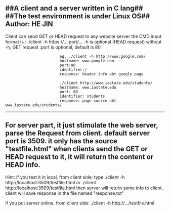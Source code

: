##A client and a server written in C lang##
##The test environment is under Linux OS##
Author: HE JIN
------------------------------------------------------------------------
Client can send GET or HEAD request to any website server
the CMD input format is :  ./client -h https://...:port/...
                            -h is optional (HEAD request)
                            without -h, GET request
                            :port is optional, default is 80

                            eg. ./client -h http://www.google.com/
                            hostname: www.google.com
                            port:80
                            identifier:/
                            response: Header info abt google page

                            ./client http://www.iastate.edu/students/
                            hostname: www.iastate.edu
                            port: 80
                            identifier: students
                            response: page source abt www.iastate.edu/students/
------------------------------------------------------------------------
For server part, it just stimulate the web server, parse the Request from client.
default server port is 3509. it only has the source "testfile.html"
when clients send the GET or HEAD request to it, it will return the content or
HEAD info.
------------------------------------------------------------------------
Hint:
if you test it in local,  from client side:
type  ./client -h http://localhost:3509/testfile.html
      or   ./client http://localhost:3509/testfile.html
then server will return some info to client.
client will save response in the file named "response.txt"

if you put server online, from client side:
./client -h http://.../testfile.html
